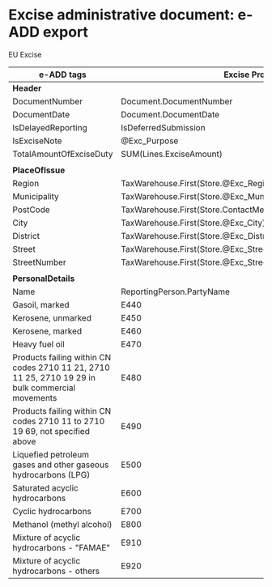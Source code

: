 # Excise administrative document: e-ADD export

EU Excise

|**e-ADD tags**                                               |**Excise Product Code**|
| ------------------------------------------------------------ | ------------------- |
|**Header**                                             |
|DocumentNumber                                       | Document.DocumentNumber    |
| DocumentDate             | Document.DocumentDate               |
| IsDelayedReporting                                       |IsDeferredSubmission     |
| IsExciseNote                                                       | @Exc_Purpose  |
| TotalAmountOfExciseDuty |SUM(Lines.ExciseAmount)           |
|                                                                                 |
|**PlaceOfIssue**       |
|Region                                       | TaxWarehouse.First(Store.@Exc_Region)   |
|Municipality                        | TaxWarehouse.First(Store.@Exc_Municipality) |
| PostCode   |TaxWarehouse.First(Store.ContactMechanism(ContactMechanismType=P))  |
| City                  | TaxWarehouse.First(Store.@Exc_City)   |
| District | TaxWarehouse.First(Store.@Exc_District)  |
| Street | TaxWarehouse.First(Store.@Exc_Street)|
| StreetNumber  | TaxWarehouse.First(Store.@Exc_StreetNumber) |
|                                                                                    |
|**PersonalDetails**   |
| Name                                           | ReportingPerson.PartyName           |
| Gasoil, marked                                               | E440                |
| Kerosene, unmarked                                           | E450                |
| Kerosene, marked                                             | E460                |
| Heavy fuel oil                                               | E470                |
| Products failing within CN codes 2710 11 21, 2710 11 25, 2710 19  29 in bulk commercial movements | E480                |
| Products failing within CN codes 2710 11 to 2710 19 69, not  specified above | E490                |
| Liquefied petroleum gases and other gaseous hydrocarbons (LPG) | E500                |
| Saturated acyclic hydrocarbons                               | E600                |
| Cyclic hydrocarbons                                          | E700                |
| Methanol (methyl alcohol)                                    | E800                |
| Mixture of acyclic hydrocarbons - "FAMAE"                    | E910                |
| Mixture of acyclic hydrocarbons - others                     | E920                |
